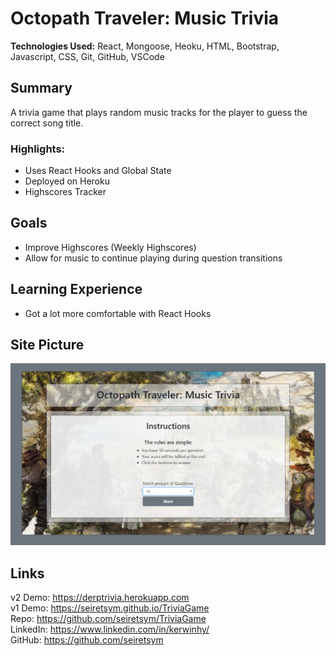 # Octopath Traveler: Music Trivia
**Technologies Used:** React, Mongoose, Heoku, HTML, Bootstrap, Javascript, CSS, Git, GitHub, VSCode 

## Summary
A trivia game that plays random music tracks for the player to guess the correct song title.

### **Highlights:**
- Uses React Hooks and Global State
- Deployed on Heroku
- Highscores Tracker

## Goals
- Improve Highscores (Weekly Highscores)
- Allow for music to continue playing during question transitions

## Learning Experience
- Got a lot more comfortable with React Hooks

## Site Picture
![Octopath Traveler: Music Trivia](assets/images/readme.PNG)

## Links
v2 Demo: https://derptrivia.herokuapp.com<br>
v1 Demo: https://seiretsym.github.io/TriviaGame<br>
Repo: https://github.com/seiretsym/TriviaGame<br>
LinkedIn: https://www.linkedin.com/in/kerwinhy/<br>
GitHub: https://github.com/seiretsym<br>